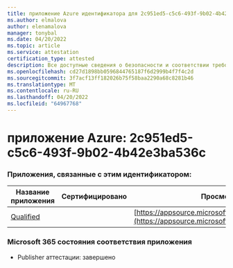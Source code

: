 ```yaml
---
title: приложение Azure идентификатора для 2c951ed5-c5c6-493f-9b02-4b42e3ba536c
ms.author: elmalova
author: elenamalova
manager: tonybal
ms.date: 04/20/2022
ms.topic: article
ms.service: attestation
certification_type: attested
description: Все доступные сведения о безопасности и соответствии требованиям для 2c951ed5-c5c6-493f-9b02-4b42e3ba536c.
ms.openlocfilehash: cd27d1898bb0596844765187f6d2999b4f7f4c2d
ms.sourcegitcommit: 3f7acf13ff182026b75f58baa2290a68c8281b46
ms.translationtype: MT
ms.contentlocale: ru-RU
ms.lasthandoff: 04/20/2022
ms.locfileid: "64967768"
---
```

# <a name="azure-app-id-2c951ed5-c5c6-493f-9b02-4b42e3ba536c"></a>приложение Azure: 2c951ed5-c5c6-493f-9b02-4b42e3ba536c


### <a name="apps-associated-with-this-id"></a>Приложения, связанные с этим идентификатором:
| **Название приложения** | **Сертифицировано** | **Просмотр в AppSource** |
|--------------|---------------|-----------------------|
| [Qualified](../forward/WA200002720.md) |  | [https://appsource.microsoft.com/product/office/WA200002720](https://appsource.microsoft.com/product/office/WA200002720) |

### <a name="microsoft-365-app-compliance-status"></a>Microsoft 365 состояния соответствия приложения
- Publisher аттестации: завершено
